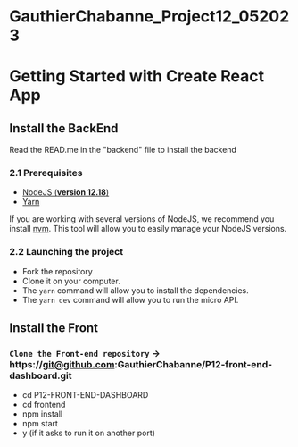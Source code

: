 # GauthierChabanne_Project12_052023

# Getting Started with Create React App

## Install the BackEnd

Read the READ.me in the "backend" file to install the backend

### 2.1 Prerequisites

- [NodeJS (**version 12.18**)](https://nodejs.org/en/)
- [Yarn](https://yarnpkg.com/)

If you are working with several versions of NodeJS, we recommend you install [nvm](https://github.com/nvm-sh/nvm). This tool will allow you to easily manage your NodeJS versions.

### 2.2 Launching the project

- Fork the repository
- Clone it on your computer.
- The `yarn` command will allow you to install the dependencies.
- The `yarn dev` command will allow you to run the micro API.

## Install the Front

### `Clone the Front-end repository` -> https://git@github.com:GauthierChabanne/P12-front-end-dashboard.git

- cd P12-FRONT-END-DASHBOARD
- cd frontend
- npm install
- npm start
- y (if it asks to run it on another port)
